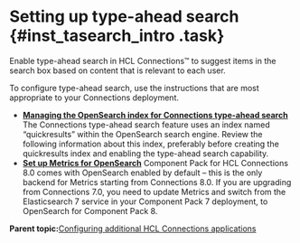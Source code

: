 # Setting up type-ahead search {#inst_tasearch_intro .task}

Enable type-ahead search in HCL Connections™ to suggest items in the search box based on content that is relevant to each user.

To configure type-ahead search, use the instructions that are most appropriate to your Connections deployment.

-   **[Managing the OpenSearch index for Connections type-ahead search](../install/inst_managing_os_index_cnx_typeahead_search.md)**  
The Connections type-ahead search feature uses an index named “quickresults” within the OpenSearch search engine. Review the following information about this index, preferably before creating the quickresults index and enabling the type-ahead search capability.
-   **[Set up Metrics for OpenSearch](../install/cp_install_services_tasks.md#metrics_os)**
Component Pack for HCL Connections 8.0 comes with OpenSearch enabled by default – this is the only backend for Metrics starting from Connections 8.0. If you are upgrading from Connections 7.0, you need to update Metrics and switch from the Elasticsearch 7 service in your Component Pack 7 deployment, to OpenSearch for Component Pack 8.

**Parent topic:**[Configuring additional HCL Connections applications](../install/t_inst_config_addons.md)

